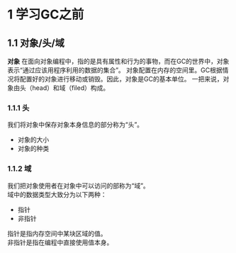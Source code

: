 # 1 学习GC之前  

## 1.1 对象/头/域 

**对象** 在面向对象编程中，指的是具有属性和行为的事物，而在GC的世界中，对象表示“通过应该用程序利用的数据的集合”。 
对象配置在内存的空间里。GC根据情况将配置好的对象进行移动或销毁。因此，对象是GC的基本单位。 
一把来说，对象由头（head）和域（filed）构成。  

### 1.1.1 头

我们将对象中保存对象本身信息的部分称为“头”。

* 对象的大小
* 对象的种类

### 1.1.2 域

我们把对象使用者在对象中可以访问的部称为“域”。</br>
域中的数据类型大致分为以下两种：
* 指针
* 非指针

指针是指内存空间中某块区域的值。</br>
非指针是指在编程中直接使用值本身。
